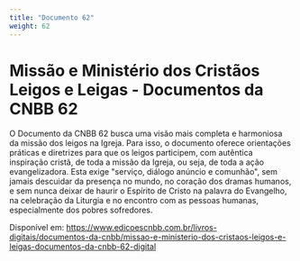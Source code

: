 ```yaml
---
title: "Documento 62"
weight: 62
---
```


# Missão e Ministério dos Cristãos Leigos e Leigas - Documentos da CNBB 62

O Documento da CNBB 62 busca uma visão mais completa e harmoniosa da missão dos leigos na Igreja. Para isso, o documento oferece orientações práticas e diretrizes para que os leigos participem, com autêntica inspiração cristã, de toda a missão da Igreja, ou seja, de toda a ação evangelizadora. Esta exige "serviço, diálogo anúncio e comunhão", sem jamais descuidar da presença no mundo, no coração dos dramas humanos, e sem nunca deixar de haurir o Espírito de Cristo na palavra do Evangelho, na celebração da Liturgia e no encontro com as pessoas humanas, especialmente dos pobres sofredores.

Disponível em: https://www.edicoescnbb.com.br/livros-digitais/documentos-da-cnbb/missao-e-ministerio-dos-cristaos-leigos-e-leigas-documentos-da-cnbb-62-digital
